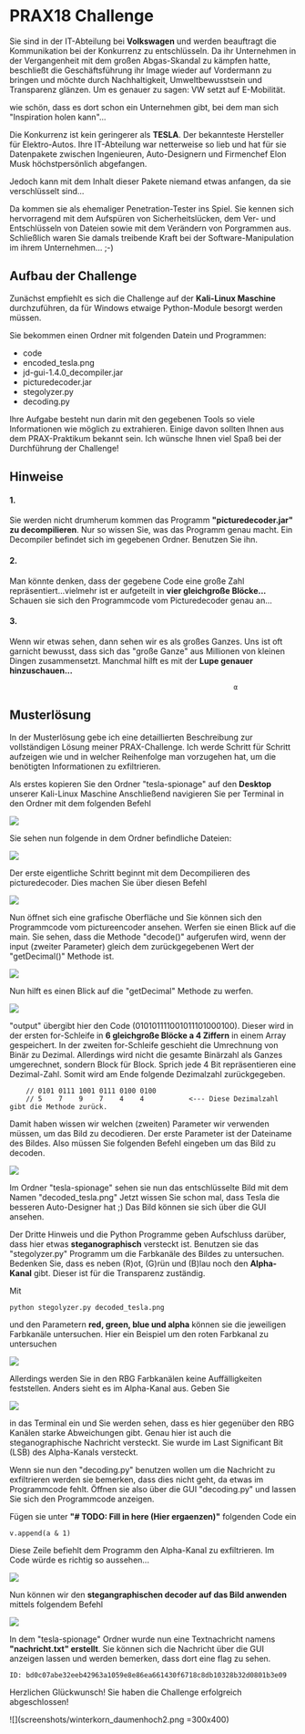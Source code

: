 # PRAX18 Challenge


Sie sind in der IT-Abteilung bei **Volkswagen** und werden beauftragt die Kommunikation bei der Konkurrenz zu entschlüsseln.
Da ihr Unternehmen in der Vergangenheit mit dem großen Abgas-Skandal zu kämpfen hatte, beschließt die Geschäftsführung 
ihr Image wieder auf Vordermann zu bringen und möchte durch Nachhaltigkeit, Umweltbewusstsein und Transparenz glänzen.
Um es genauer zu sagen: VW setzt auf E-Mobilität.

wie schön, dass es dort schon ein Unternehmen gibt, bei dem man sich "Inspiration holen kann"...

Die Konkurrenz ist kein geringerer als **TESLA**. Der bekannteste Hersteller für Elektro-Autos.
Ihre IT-Abteilung war netterweise so lieb und hat für sie Datenpakete zwischen Ingenieuren, Auto-Designern und
Firmenchef Elon Musk höchstpersönlich abgefangen.

Jedoch kann mit dem Inhalt dieser Pakete niemand etwas anfangen, da sie verschlüsselt sind...

Da kommen sie als ehemaliger Penetration-Tester ins Spiel. Sie kennen sich hervorragend mit dem
Aufspüren von Sicherheitslücken, dem Ver- und Entschlüsseln von Dateien sowie mit dem Verändern von Porgrammen aus.
Schließlich waren Sie damals treibende Kraft bei der Software-Manipulation im ihrem Unternehmen... ;-)



## Aufbau der Challenge

Zunächst empfiehlt es sich die Challenge auf der **Kali-Linux Maschine** durchzuführen, da für Windows etwaige Python-Module besorgt werden müssen.

Sie bekommen einen Ordner mit folgenden Datein und Programmen:
- code 
- encoded_tesla.png
- jd-gui-1.4.0_decompiler.jar
- picturedecoder.jar
- stegolyzer.py
- decoding.py

Ihre Aufgabe besteht nun darin mit den gegebenen Tools so viele Informationen wie möglich zu extrahieren. Einige davon sollten Ihnen aus dem PRAX-Praktikum bekannt sein.
Ich wünsche Ihnen viel Spaß bei der Durchführung der Challenge!

## Hinweise
 
#### 1.
Sie werden nicht drumherum kommen das Programm **"picturedecoder.jar" zu decompilieren**. Nur so wissen Sie, was das Programm genau macht.
Ein Decompiler befindet sich im gegebenen Ordner. Benutzen Sie ihn.

#### 2.
Man könnte denken, dass der gegebene Code eine große Zahl repräsentiert...vielmehr ist er aufgeteilt in **vier gleichgroße Blöcke...**
Schauen sie sich den Programmcode vom Picturedecoder genau an...

#### 3.
Wenn wir etwas sehen, dann sehen wir es als großes Ganzes. Uns ist oft garnicht bewusst, dass sich das "große Ganze" aus Millionen von kleinen Dingen zusammensetzt. Manchmal hilft es mit der **Lupe genauer hinzuschauen...**


                                                           α

## Musterlösung
In der Musterlösung gebe ich eine detaillierten Beschreibung zur vollständigen Lösung meiner PRAX-Challenge.
Ich werde Schritt für Schritt aufzeigen wie und in welcher Reihenfolge man vorzugehen hat, um die benötigten Informationen zu exfiltrieren.

Als erstes kopieren Sie den Ordner "tesla-spionage" auf den **Desktop** unserer Kali-Linux Maschine
Anschließend navigieren Sie per Terminal in den Ordner mit dem folgenden Befehl

![](screenshots/terminal1.png)

Sie sehen nun folgende in dem Ordner befindliche Dateien:

![](screenshots/ordner.png)

Der erste eigentliche Schritt beginnt mit dem Decompilieren des picturedecoder. Dies machen Sie über diesen Befehl

![](screenshots/terminal2.1.png)

Nun öffnet sich eine grafische Oberfläche und Sie können sich den Programmcode vom pictureencoder ansehen. Werfen sie einen Blick auf die main. Sie sehen, dass die Methode "decode()" aufgerufen wird, wenn der input (zweiter Parameter) gleich dem zurückgegebenen Wert der "getDecimal()" Methode ist.

![](screenshots/code1.1.png)

Nun hilft es einen Blick auf die "getDecimal" Methode zu werfen.

![](screenshots/code2.png)

"output" übergibt hier den Code (010101111001011101000100). Dieser wird in der ersten for-Schleife in **6 gleichgroße Blöcke a 4 Ziffern** in einem Array gespeichert. In der zweiten for-Schleife geschieht die Umrechnung von Binär zu Dezimal. Allerdings wird nicht die gesamte Binärzahl als Ganzes umgerechnet, sondern Block für Block. Sprich jede 4 Bit repräsentieren eine Dezimal-Zahl.
Somit wird am Ende folgende Dezimalzahl zurückgegeben.

        // 0101 0111 1001 0111 0100 0100
        // 5    7    9    7    4    4           <--- Diese Dezimalzahl gibt die Methode zurück.
        
Damit haben wissen wir welchen (zweiten) Parameter wir verwenden müssen, um das Bild zu decodieren.
Der erste Parameter ist der Dateiname des Bildes. Also müssen Sie folgenden Befehl eingeben um das Bild zu decoden.

![](screenshots/terminal3.1.png)

Im Ordner "tesla-spionage" sehen sie nun das entschlüsselte Bild mit dem Namen "decoded_tesla.png"
Jetzt wissen Sie schon mal, dass Tesla die besseren Auto-Designer hat ;)
Das Bild können sie sich über die GUI ansehen.

Der Dritte Hinweis und die Python Programme geben Aufschluss darüber, dass hier etwas **steganographisch** versteckt ist.
Benutzen sie das "stegolyzer.py" Programm um die Farbkanäle des Bildes zu untersuchen. Bedenken Sie, dass es neben (R)ot, (G)rün und (B)lau noch den **Alpha-Kanal** gibt. Dieser ist für die Transparenz zuständig.

Mit
````
python stegolyzer.py decoded_tesla.png
````
und den Parametern **red, green, blue und alpha** können sie die jeweiligen Farbkanäle untersuchen.
Hier ein Beispiel um den roten Farbkanal zu untersuchen

![](screenshots/terminal4.png)

Allerdings werden Sie in den RBG Farbkanälen keine Auffälligkeiten feststellen. Anders sieht es im Alpha-Kanal aus.
Geben Sie

![](screenshots/terminal4.1.png)

in das Terminal ein und Sie werden sehen, dass es hier gegenüber den RBG Kanälen starke Abweichungen gibt. Genau hier ist auch die steganographische Nachricht versteckt. Sie wurde im Last Significant Bit (LSB) des Alpha-Kanals versteckt.

Wenn sie nun den "decoding.py" benutzen wollen um die Nachricht zu exfiltrieren werden sie bemerken, dass dies nicht geht, da etwas im Programmcode fehlt. Öffnen sie also über die GUI "decoding.py" und lassen Sie sich den Programmcode anzeigen.

Fügen sie unter **"# TODO: Fill in here (Hier ergaenzen)"** folgenden Code ein
````
v.append(a & 1)
````
Diese Zeile befiehlt dem Programm den Alpha-Kanal zu exfiltrieren.
Im Code würde es richtig so aussehen...

![](screenshots/decodingpy.png)

Nun können wir den **stegangraphischen decoder auf das Bild anwenden** mittels folgendem Befehl

![](screenshots/terminal5.1.png)

In dem "tesla-spionage" Ordner wurde nun eine Textnachricht namens **"nachricht.txt" erstellt**. Sie können sich die Nachricht über die GUI anzeigen lassen und werden bemerken, dass dort eine flag zu sehen.

````
ID: bd0c07abe32eeb42963a1059e8e86ea661430f6718c8db10328b32d0801b3e09
````

Herzlichen Glückwunsch! Sie haben die Challenge erfolgreich abgeschlossen!

![](screenshots/winterkorn_daumenhoch2.png =300x400)
